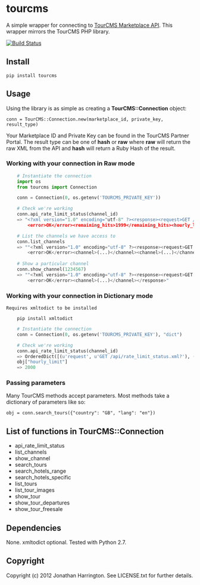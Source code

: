 # tourcms

A simple wrapper for connecting to [TourCMS Marketplace API](http://www.tourcms.com/support/api/mp/). This wrapper mirrors the TourCMS PHP library.

[![Build Status](https://secure.travis-ci.org/prio/tourcms.png)](http://travis-ci.org/prio/tourcms)

## Install

    pip install tourcms
    
## Usage

Using the library is as simple as creating a **TourCMS::Connection** object:

    conn = TourCMS::Connection.new(marketplace_id, private_key, result_type)
    
Your Marketplace ID and Private Key can be found in the TourCMS Partner Portal. The result type can be one of **hash** or **raw** where **raw** will return the raw XML from the API and **hash** will return a Ruby Hash of the result.

### Working with your connection in Raw mode

```python
    # Instantiate the connection
    import os
    from tourcms import Connection

    conn = Connection(0, os.getenv('TOURCMS_PRIVATE_KEY'))

    # Check we're working
    conn.api_rate_limit_status(channel_id)
    => "<?xml version="1.0" encoding="utf-8" ?><response><request>GET /api/rate_limit_status.xml</request>
        <error>OK</error><remaining_hits>1999</remaining_hits><hourly_limit>2000</hourly_limit></response>"

    # List the channels we have access to
    conn.list_channels
    => ""<?xml version="1.0" encoding="utf-8" ?><response><request>GET /p/channels/list.xml</request>
        <error>OK</error><channel>(...)</channel><channel>(...)</channel><channel>(...)</channel></response>"
    
    # Show a particular channel
    conn.show_channel(1234567)
    => ""<?xml version="1.0" encoding="utf-8" ?><response><request>GET /p/channels/list.xml</request>
        <error>OK</error><channel>(...)</channel></response>"
```

### Working with your connection in Dictionary mode
    Requires xmltodict to be installed

        pip install xmltodict
        
```python
    # Instantiate the connection
    conn = Connection(0, os.getenv('TOURCMS_PRIVATE_KEY'), "dict")

    # Check we're working
    conn.api_rate_limit_status(channel_id)
    => OrderedDict([(u'request', u'GET /api/rate_limit_status.xml?'), (u'error', u'OK'), (u'remaining_hits', u'1999'), (u'hourly_limit', u'2000')])
    obj["hourly_limit"]
    => 2000   
```

### Passing parameters

Many TourCMS methods accept parameters. Most methods take a dictionary of parameters like so:

    obj = conn.search_tours({"country": "GB", "lang": "en"})

## List of functions in TourCMS::Connection

*   api\_rate\_limit\_status
*   list\_channels
*   show\_channel
*   search\_tours
*   search\_hotels\_range
*   search\_hotels\_specific
*   list\_tours
*   list\_tour\_images
*   show\_tour
*   show\_tour\_departures
*   show\_tour\_freesale

## Dependencies

None. xmltodict optional. Tested with Python 2.7.

## Copyright

Copyright (c) 2012 Jonathan Harrington. See LICENSE.txt for further details.
